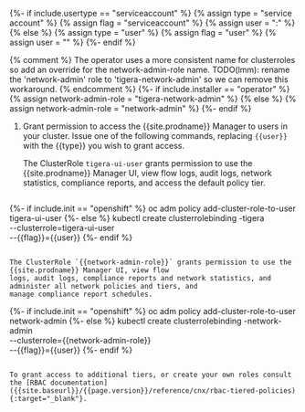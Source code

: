 {%- if include.usertype == "serviceaccount" %}
  {% assign type = "service account" %}
  {% assign flag = "serviceaccount" %}
  {% assign user = "<NAMESPACE>:<USER>" %}
{% else %}
  {% assign type = "user" %}
  {% assign flag = "user" %}
  {% assign user = "<USER>" %}
{%- endif %}

{% comment %}
The operator uses a more consistent name for clusterroles so add an override for the network-admin-role name.
TODO(lmm): rename the 'network-admin' role to 'tigera-network-admin' so we can remove this workaround.
{% endcomment %}
{%- if include.installer == "operator" %}
  {% assign network-admin-role = "tigera-network-admin" %}
{% else %}
  {% assign network-admin-role = "network-admin" %}
{%- endif %}

1. Grant permission to access the {{site.prodname}} Manager to users in your cluster. Issue one of the following
   commands, replacing `{{user}}` with the {{type}} you wish to grant access.

   The ClusterRole `tigera-ui-user` grants permission to use the {{site.prodname}} Manager UI, view flow
   logs, audit logs, network statistics, compliance reports, and access the default policy tier.

   ```
{%- if include.init == "openshift" %}
   oc adm policy add-cluster-role-to-user tigera-ui-user <USER>
{%- else %}
   kubectl create clusterrolebinding <USER>-tigera \
     --clusterrole=tigera-ui-user \
     --{{flag}}={{user}}
{%- endif %}
   ```

   The ClusterRole `{{network-admin-role}}` grants permission to use the {{site.prodname}} Manager UI, view flow
   logs, audit logs, compliance reports and network statistics, and administer all network policies and tiers, and
   manage compliance report schedules.

   ```
{%- if include.init == "openshift" %}
   oc adm policy add-cluster-role-to-user network-admin <USER>
{%- else %}
   kubectl create clusterrolebinding <USER>-network-admin \
     --clusterrole={{network-admin-role}} \
     --{{flag}}={{user}}
{%- endif %}
   ```

   To grant access to additional tiers, or create your own roles consult the [RBAC documentation]({{site.baseurl}}/{{page.version}}/reference/cnx/rbac-tiered-policies){:target="_blank"}.
